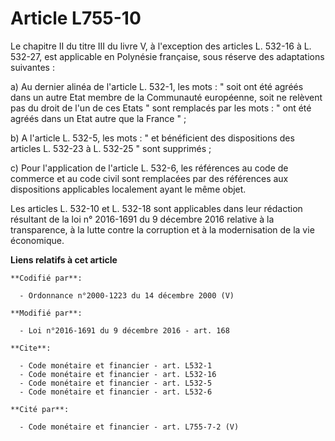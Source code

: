 # Article L755-10

Le chapitre II du titre III du livre V, à l'exception des articles L. 532-16 à L. 532-27, est applicable en Polynésie
française, sous réserve des adaptations suivantes : 

a) Au dernier alinéa de l'article L. 532-1, les mots : " soit ont été agréés dans un autre Etat membre de la Communauté
européenne, soit ne relèvent pas du droit de l'un de ces Etats " sont remplacés par les mots : " ont été agréés dans un Etat
autre que la France " ; 

b) A l'article L. 532-5, les mots : " et bénéficient des dispositions des articles L. 532-23 à L. 532-25 " sont supprimés ; 

c) Pour l'application de l'article L. 532-6, les références au code de commerce et au code civil sont remplacées par des
références aux dispositions applicables localement ayant le même objet.

Les articles L. 532-10 et L. 532-18 sont applicables dans leur rédaction résultant de la loi n° 2016-1691 du 9 décembre 2016
relative à la transparence, à la lutte contre la corruption et à la modernisation de la vie économique.

**Liens relatifs à cet article**

	**Codifié par**:

	  - Ordonnance n°2000-1223 du 14 décembre 2000 (V)

	**Modifié par**:

	  - Loi n°2016-1691 du 9 décembre 2016 - art. 168

	**Cite**:

	  - Code monétaire et financier - art. L532-1
	  - Code monétaire et financier - art. L532-16
	  - Code monétaire et financier - art. L532-5
	  - Code monétaire et financier - art. L532-6

	**Cité par**:

	  - Code monétaire et financier - art. L755-7-2 (V)
